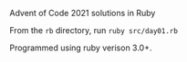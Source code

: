 Advent of Code 2021 solutions in Ruby

From the `rb` directory, run `ruby src/day01.rb`

Programmed using ruby verison 3.0+.
